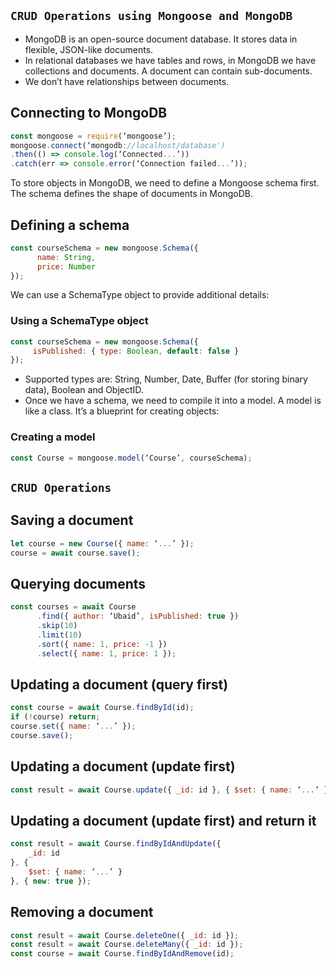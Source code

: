 ## `CRUD Operations using Mongoose and MongoDB`

- MongoDB is an open-source document database. It stores data in flexible, JSON-like documents.
- In relational databases we have tables and rows, in MongoDB we have collections and documents. A document can contain sub-documents. 
- We don’t have relationships between documents. 

## Connecting to MongoDB

```javascript
const mongoose = require(‘mongoose’);
mongoose.connect(‘mongodb://localhost/database')   
.then(() => console.log(‘Connected...’))   
.catch(err => console.error(‘Connection failed...’));
```
To store objects in MongoDB, we need to define a Mongoose schema first. The schema defines the shape of documents in MongoDB.

## Defining a schema

```javascript
const courseSchema = new mongoose.Schema({
      name: String,     
      price: Number 
});
```
We can use a SchemaType object to provide additional details:

### Using a SchemaType object

```javascript
const courseSchema = new mongoose.Schema({     
     isPublished: { type: Boolean, default: false } 
});
```
- Supported types are: String, Number, Date, Buffer (for storing binary data), Boolean and ObjectID. 
- Once we have a schema, we need to compile it into a model. A model is like a class. It’s a blueprint for creating objects: 
### Creating a model

```javascript
const Course = mongoose.model(‘Course’, courseSchema);
```
## `CRUD Operations`
## Saving a document
```javascript
let course = new Course({ name: ‘...’ });
course = await course.save();
```
## Querying documents
```javascript
const courses = await Course
      .find({ author: ‘Ubaid’, isPublished: true })
      .skip(10)
      .limit(10)
      .sort({ name: 1, price: -1 })
      .select({ name: 1, price: 1 });
```
## Updating a document (query first)
```javascript
const course = await Course.findById(id);
if (!course) return;
course.set({ name: ‘...’ });
course.save();
```
## Updating a document (update first)
```javascript
const result = await Course.update({ _id: id }, { $set: { name: ‘...’ } });
```
## Updating a document (update first) and return it
```javascript
const result = await Course.findByIdAndUpdate({
    _id: id
}, {
    $set: { name: ‘...’ }
}, { new: true });
```
## Removing a document
```javascript
const result = await Course.deleteOne({ _id: id });
const result = await Course.deleteMany({ _id: id });
const course = await Course.findByIdAndRemove(id);
```
